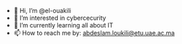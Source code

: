 - 👋 Hi, I’m @el-ouakili
- 👀 I’m interested in cybercecurity
- 🌱 I’m currently learning all about IT
- 📫 How to reach me by: abdeslam.loukili@etu.uae.ac.ma

<!---
el-ouakili/el-ouakili is a ✨ special ✨ repository because its `README.md` (this file) appears on your GitHub profile.
You can click the Preview link to take a look at your changes.
--->

